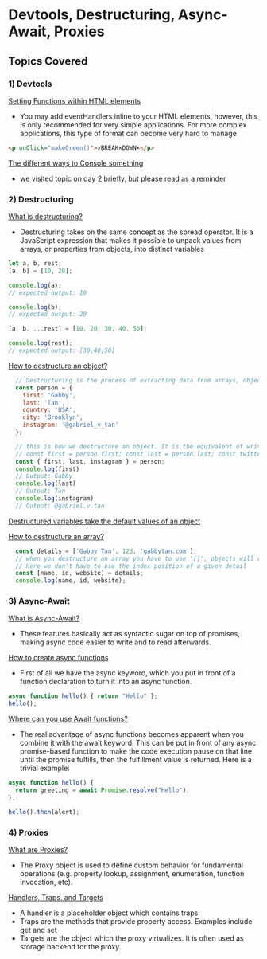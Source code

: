 # Devtools, Destructuring, Async-Await, Proxies 

## Topics Covered
### 1) Devtools
[Setting Functions within HTML elements](https://developer.mozilla.org/en-US/docs/Web/Guide/Events/Event_handlers)
- You may add eventHandlers inline to your HTML elements, however, this is only recommended for very simple applications. For more complex applications, this type of format can become very hard to manage
```HTML
<p onClick="makeGreen()">×BREAK×DOWN×</p>
```

[The different ways to Console something](https://developer.mozilla.org/en-US/docs/Web/API/console)
- we visited topic on day 2 briefly, but please read as a reminder

### 2) Destructuring
[What is destructuring?](https://developer.mozilla.org/en-US/docs/Web/JavaScript/Reference/Operators/Destructuring_assignment)
- Destructuring takes on the same concept as the spread operator. It is a JavaScript expression that makes it possible to unpack values from arrays, or properties from objects, into distinct variables
```javascript
let a, b, rest;
[a, b] = [10, 20];

console.log(a);
// expected output: 10

console.log(b);
// expected output: 20

[a, b, ...rest] = [10, 20, 30, 40, 50];

console.log(rest);
// expected output: [30,40,50]
```

[How to destructure an object?](https://developer.mozilla.org/en-US/docs/Web/JavaScript/Reference/Operators/Destructuring_assignment#Object_destructuring)
```javascript
  // Destructuring is the process of extracting data from arrays, object, and maps, and sets into their own variables
  const person = {
    first: 'Gabby',
    last: 'Tan',
    country: 'USA',
    city: 'Brooklyn',
    instagram: '@gabriel_v_tan'
  };

  // this is how we destructure an object. It is the equivalent of writing:
  // const first = person.first; const last = person.last; const twitter = person.twitter
  const { first, last, instagram } = person;
  console.log(first)
  // Output: Gabby
  console.log(last)
  // Output: Tan
  console.log(instagram)
  // Output: @gabriel.v.tan
```

[Destructured variables take the default values of an object](https://developer.mozilla.org/en-US/docs/Web/JavaScript/Reference/Operators/Destructuring_assignment#Default_values)

[How to destructure an array?](https://developer.mozilla.org/en-US/docs/Web/JavaScript/Reference/Operators/Destructuring_assignment#Array_destructuring)
```javascript
  const details = ['Gabby Tan', 123, 'gabbytan.com'];
  // when you destructure an array you have to use '[]', objects will require '{}'
  // Here we don't have to use the index position of a given detail 
  const [name, id, website] = details;
  console.log(name, id, website);

```


### 3) Async-Await
[What is Async-Await?](https://developer.mozilla.org/en-US/docs/Learn/JavaScript/Asynchronous/Async_await#The_basics_of_asyncawait)
- These features basically act as syntactic sugar on top of promises, making async code easier to write and to read afterwards. 

[How to create async functions](https://developer.mozilla.org/en-US/docs/Web/JavaScript/Reference/Statements/async_function)
- First of all we have the async keyword, which you put in front of a function declaration to turn it into an async function. 
```javascript
async function hello() { return "Hello" };
hello();
```

[Where can you use Await functions?](https://developer.mozilla.org/en-US/docs/Web/JavaScript/Reference/Operators/await)
- The real advantage of async functions becomes apparent when you combine it with the await keyword. This can be put in front of any async promise-based function to make the code execution pause on that line until the promise fulfills, then the fulfillment value is returned. Here is a trivial example:
```javascript
async function hello() {
  return greeting = await Promise.resolve("Hello");
};

hello().then(alert);
```

### 4) Proxies 
[What are Proxies?](https://developer.mozilla.org/en-US/docs/Web/JavaScript/Reference/Global_Objects/Proxy)
- The Proxy object is used to define custom behavior for fundamental operations (e.g. property lookup, assignment, enumeration, function invocation, etc).

[Handlers, Traps, and Targets](https://developer.mozilla.org/en-US/docs/Web/JavaScript/Reference/Global_Objects/Proxy#Terminology)
- A handler is a placeholder object which contains traps
- Traps are the methods that provide property access. Examples include get and set 
- Targets are the object which the proxy virtualizes.  It is often used as storage backend for the proxy. 


